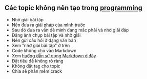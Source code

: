 
## Các topic không nên tạo trong [programming](http://daynhauhoc.com/c/programming)

 - Nhờ giải bài tập
  - Nên đưa ra giải pháp của mình trước
  - Sau đó đưa ra vấn đề mình đang mắc phải và nhờ giải đáp
 - Đăng ảnh chụp bài tập và nhờ giải
  - Nên gửi câu hỏi ở dạng văn bản
  - Xem "nhờ giải bài tập" ở trên
 - Code không cho vào Markdown
  - Xem [hướng dẫn sử dụng Markdown ở đây](http://daynhauhoc.com/t/cach-post-code-dung-markdown-trong-category-programming/112)
 - Đặt tiêu đề không rõ ràng
 - Không đặt tag cho topic
 - Chia sẻ phần mềm crack
